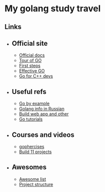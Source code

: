 # My golang study travel

## Links
* ## Official site
    * [Official docs](https://go.dev/doc/)
    * [Tour of GO](https://go.dev/tour/list)
    * [First steps](https://go.dev/doc/code)
    * [Effective GO](https://go.dev/doc/effective_go#examples)
    * [Go for C++ devs](https://go.dev/talks/2015/go4cpp.slide#52)
* ## Useful refs
    * [Go by example](https://gobyexample.com/)
    * [Golang info in Russian](https://golang-blog.blogspot.com/)
    * [Build web app and other](https://astaxie.gitbooks.io/build-web-application-with-golang/content/en/ref.html)
    * [Go tutorials](https://golangtutorials.blogspot.com/2011/05/table-of-contents.html)
* ## Courses and videos
    * [gophercises](https://gophercises.com/)
    * [Build 11 projects](https://www.youtube.com/watch?v=jFfo23yIWac)
* ## Awesomes
    * [Awesome list](https://awesome-go.com/#forms)
    * [Project structure](https://github.com/golang-standards/project-layout)
